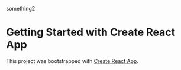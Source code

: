 something2

# Getting Started with Create React App

This project was bootstrapped with [Create React App](https://github.com/facebook/create-react-app).

